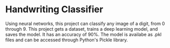 # Handwriting Classifier
Using neural networks, this project can classify any image of a digit, from 0 through 9. This project gets a dataset, trains a deep learning model, and saves the model. It has an accuracy of 90%. The model is availabe as .pkl files and can be accessed through Python's Pickle library.